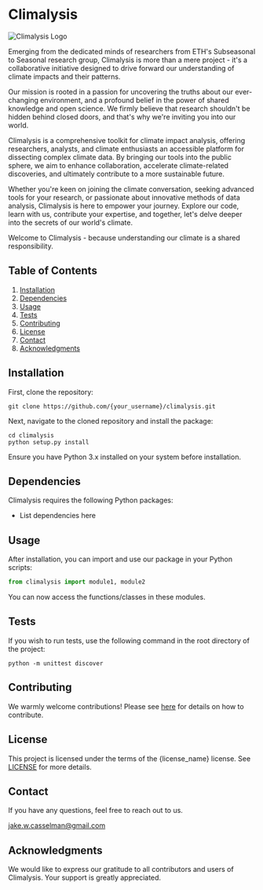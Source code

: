 # Climalysis
![Climalysis Logo](/images/climalysis_frame.png)

Emerging from the dedicated minds of researchers from ETH's Subseasonal to Seasonal research group, Climalysis is more than a mere project - it's a collaborative initiative designed to drive forward our understanding of climate impacts and their patterns.

Our mission is rooted in a passion for uncovering the truths about our ever-changing environment, and a profound belief in the power of shared knowledge and open science. We firmly believe that research shouldn't be hidden behind closed doors, and that's why we're inviting you into our world.

Climalysis is a comprehensive toolkit for climate impact analysis, offering researchers, analysts, and climate enthusiasts an accessible platform for dissecting complex climate data. By bringing our tools into the public sphere, we aim to enhance collaboration, accelerate climate-related discoveries, and ultimately contribute to a more sustainable future.

Whether you're keen on joining the climate conversation, seeking advanced tools for your research, or passionate about innovative methods of data analysis, Climalysis is here to empower your journey. Explore our code, learn with us, contribute your expertise, and together, let's delve deeper into the secrets of our world's climate.

Welcome to Climalysis - because understanding our climate is a shared responsibility.

## Table of Contents

1. [Installation](#installation)
2. [Dependencies](#dependencies)
3. [Usage](#usage)
4. [Tests](#tests)
5. [Contributing](#contributing)
6. [License](#license)
7. [Contact](#contact)
8. [Acknowledgments](#acknowledgments)

## Installation

First, clone the repository:

```shell
git clone https://github.com/{your_username}/climalysis.git
```

Next, navigate to the cloned repository and install the package:

```shell
cd climalysis
python setup.py install
```

Ensure you have Python 3.x installed on your system before installation.

## Dependencies

Climalysis requires the following Python packages:

- List dependencies here

## Usage

After installation, you can import and use our package in your Python scripts:

```python
from climalysis import module1, module2
```

You can now access the functions/classes in these modules.

## Tests

If you wish to run tests, use the following command in the root directory of the project:

```shell
python -m unittest discover
```

## Contributing

We warmly welcome contributions! Please see [here](CONTRIBUTING.md) for details on how to contribute.

## License

This project is licensed under the terms of the {license_name} license. See [LICENSE](LICENSE) for more details.

## Contact

If you have any questions, feel free to reach out to us.

jake.w.casselman@gmail.com

## Acknowledgments

We would like to express our gratitude to all contributors and users of Climalysis. Your support is greatly appreciated.
